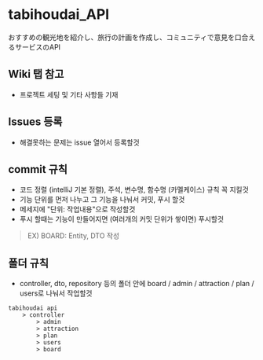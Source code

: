 # tabihoudai_API
おすすめの観光地を紹介し、旅行の計画を作成し、コミュニティで意見を口合えるサービスのAPI

## Wiki 탭 참고

* 프로젝트 세팅 및 기타 사항들 기재

## Issues 등록

* 해결못하는 문제는 issue 열어서 등록할것

## commit 규칙

* 코드 정렬 (intelliJ 기본 정렬), 주석, 변수명, 함수명 (카멜케이스) 규칙 꼭 지킬것
* 기능 단위를 먼저 나누고 그 기능을 나눠서 커밋, 푸시 할것
* 메세지에 "단위: 작업내용"으로 작성할것
* 푸시 할때는 기능이 만들어지면 (여러개의 커밋 단위가 쌓이면) 푸시할것

> EX) BOARD: Entity, DTO 작성

## 폴더 규칙

* controller, dto, repository 등의 폴더 안에 board / admin / attraction / plan / users로 나눠서 작업할것

```
tabihoudai api
    > controller
        > admin
        > attraction
        > plan
        > users
        > board
```